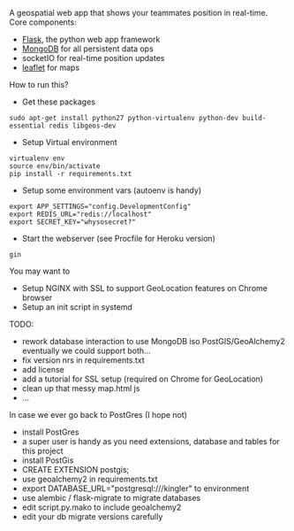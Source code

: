 A geospatial web app that shows your teammates position in real-time.
Core components:
 
 - [Flask](http://flask.pocoo.org/), the python web app framework
 - [MongoDB](https://www.mongodb.com/) for all persistent data ops
 - socketIO for real-time position updates
 - [leaflet](http://leafletjs.com/) for maps


How to run this?

- Get these packages
```
sudo apt-get install python27 python-virtualenv python-dev build-essential redis libgeos-dev
```
- Setup Virtual environment
```
virtualenv env
source env/bin/activate
pip install -r requirements.txt
```
- Setup some environment vars (autoenv is handy)
```
export APP_SETTINGS="config.DevelopmentConfig"
export REDIS_URL="redis://localhost"
export SECRET_KEY="whysosecret?"
```
- Start the webserver (see Procfile for Heroku version)
```
gin
```


You may want to

- Setup NGINX with SSL to support GeoLocation features on Chrome browser
- Setup an init script in systemd

TODO:

- rework database interaction to use MongoDB iso PostGIS/GeoAlchemy2
  eventually we could support both...
- fix version nrs in requirements.txt
- add license
- add a tutorial for SSL setup (required on Chrome for GeoLocation)
- clean up that messy map.html js
- ...



In case we ever go back to PostGres (I hope not)

- install PostGres
 - a super user is handy as you need extensions, database and tables for this project
- install PostGis
 - CREATE EXTENSION postgis;
- use geoalchemy2 in requirements.txt
 - export DATABASE_URL="postgresql:///kingler" to environment
- use alembic / flask-migrate to migrate databases
 - edit script.py.mako to include geoalchemy2
 - edit your db migrate versions carefully
